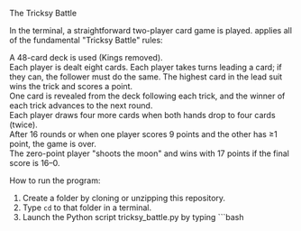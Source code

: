 The Tricksy Battle

In the terminal, a straightforward two-player card game is played. applies all of the fundamental "Tricksy Battle" rules:


A 48-card deck is used (Kings removed).  
Each player is dealt eight cards. Each player takes turns leading a card; if they can, the follower must do the same. The highest card in the lead suit wins the trick and scores a point.  
One card is revealed from the deck following each trick, and the winner of each trick advances to the next round.  
Each player draws four more cards when both hands drop to four cards (twice).  
After 16 rounds or when one player scores 9 points and the other has ≥1 point, the game is over.  
The zero-point player "shoots the moon" and wins with 17 points if the final score is 16–0.  


How to run the program:
1. Create a folder by cloning or unzipping this repository.
2. Type `cd` to that folder in a terminal.
3. Launch the Python script tricksy_battle.py by typing ```bash
